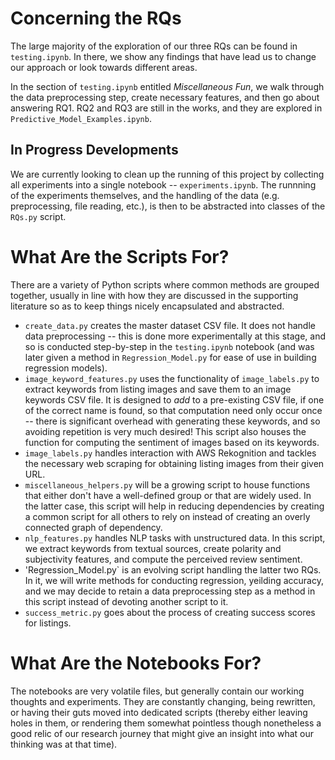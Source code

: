 # Concerning the RQs

The large majority of the exploration of our three RQs can be found in `testing.ipynb`. In there, we show any findings that have lead us to change our approach or look towards different areas.

In the section of `testing.ipynb` entitled *Miscellaneous Fun*, we walk through the data preprocessing step, create necessary features, and then go about answering RQ1. RQ2 and RQ3 are still in the works, and they are explored in `Predictive_Model_Examples.ipynb`.

## In Progress Developments
We are currently looking to clean up the running of this project by collecting all experiments into a single notebook -- `experiments.ipynb`. The runnning of the experiments themselves, and the handling of the data (e.g. preprocessing, file reading, etc.), is then to be abstracted into classes of the `RQs.py` script.

# What Are the Scripts For?

There are a variety of Python scripts where common methods are grouped together, usually in line with how they are discussed in the supporting literature so as to keep things nicely encapsulated and abstracted.

- `create_data.py` creates the master dataset CSV file. It does not handle data preprocessing -- this is done more experimentally at this stage, and so is conducted step-by-step in the `testing.ipynb` notebook (and was later given a method in `Regression_Model.py` for ease of use in building regression models).
- `image_keyword_features.py` uses the functionality of `image_labels.py` to extract keywords from listing images and save them to an image keywords CSV file. It is designed to *add* to a pre-existing CSV file, if one of the correct name is found, so that computation need only occur once -- there is significant overhead with generating these keywords, and so avoiding repetition is very much desired! This script also houses the function for computing the sentiment of images based on its keywords.
- `image_labels.py` handles interaction with AWS Rekognition and tackles the necessary web scraping for obtaining listing images from their given URL.
- `miscellaneous_helpers.py` will be a growing script to house functions that either don't have a well-defined group or that are widely used. In the latter case, this script will help in reducing dependencies by creating a common script for all others to rely on instead of creating an overly connected graph of dependency.
- `nlp_features.py` handles NLP tasks with unstructured data. In this script, we extract keywords from textual sources, create polarity and subjectivity features, and compute the perceived review sentiment.
- 'Regression_Model.py` is an evolving script handling the latter two RQs. In it, we will write methods for conducting regression, yeilding accuracy, and we may decide to retain a data preprocessing step as a method in this script instead of devoting another script to it.
- `success_metric.py` goes about the process of creating success scores for listings.

# What Are the Notebooks For?

The notebooks are very volatile files, but generally contain our working thoughts and experiments. They are constantly changing, being rewritten, or having their guts moved into dedicated scripts (thereby either leaving holes in them, or rendering them somewhat pointless though nonetheless a good relic of our research journey that might give an insight into what our thinking was at that time).
